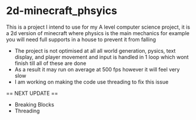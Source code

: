 # 2d-minecraft_phsyics
This is a project I intend to use for my A level computer science project, it is a 2d version of minecraft where physics is the main mechanics  for example you will need full supports in a house to prevent it from falling

- The project is not optimised at all all world generation, pysics, text display, and player movement and input is handled in 1 loop which wont finish till all of these are done
- As a result it may run on average at 500 fps however it will feel very slow
- I am working on making the code use threading to fix this issue

== NEXT UPDATE == 
- Breaking Blocks
- Threading
